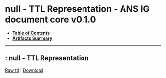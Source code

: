 # null - TTL Representation - ANS IG document core v0.1.0

* [**Table of Contents**](toc.md)
* [**Artifacts Summary**](artifacts.md)
* ****

## : null - TTL Representation

[Raw ttl](Binary-LDL-SES-2022.01.ttl) | [Download](Binary-LDL-SES-2022.01.ttl)

